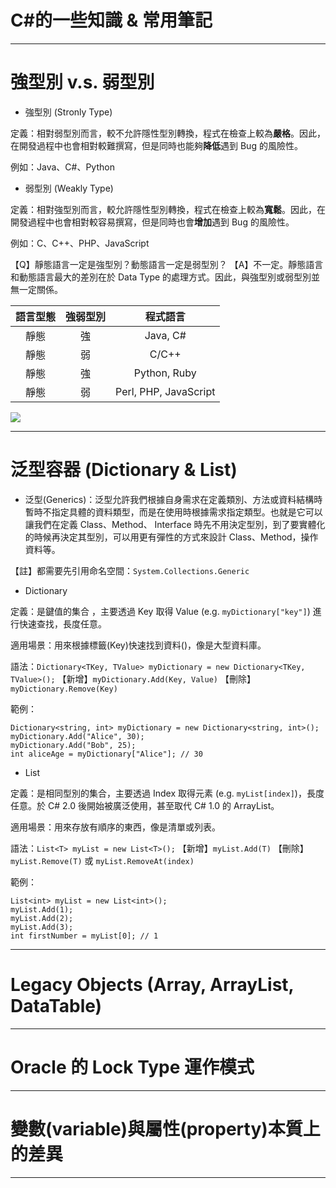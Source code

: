 # C#的一些知識 & 常用筆記


---


# 強型別 v.s. 弱型別

* 強型別 (Stronly Type)

定義：相對弱型別而言，較不允許隱性型別轉換，程式在檢查上較為**嚴格**。因此，在開發過程中也會相對較難撰寫，但是同時也能夠**降低**遇到 Bug 的風險性。

例如：Java、C#、Python

* 弱型別 (Weakly Type)

定義：相對強型別而言，較允許隱性型別轉換，程式在檢查上較為**寬鬆**。因此，在開發過程中也會相對較容易撰寫，但是同時也會**增加**遇到 Bug 的風險性。

例如：C、C++、PHP、JavaScript

【Q】靜態語言一定是強型別？動態語言一定是弱型別？
【A】不一定。靜態語言和動態語言最大的差別在於 Data Type 的處理方式。因此，與強型別或弱型別並無一定關係。

| 語言型態 | 強弱型別 |       程式語言        |
|:--------:|:--------:|:---------------------:|
|   靜態   |    強    |       Java, C#        |
|   靜態   |    弱    |         C/C++         |
|   靜態   |    強    |     Python, Ruby      |
|   靜態   |    弱    | Perl, PHP, JavaScript |

![](https://s3-ap-northeast-1.amazonaws.com/g0v-hackmd-images/uploads/upload_e7e6a84d26a0f7d97993884dbc95dd8d.png)


---

# 泛型容器 (Dictionary & List)

* 泛型(Generics)：泛型允許我們根據自身需求在定義類別、方法或資料結構時暫時不指定具體的資料類型，而是在使用時根據需求指定類型。也就是它可以讓我們在定義 Class、Method、 Interface 時先不用決定型別，到了要實體化的時候再決定其型別，可以用更有彈性的方式來設計 Class、Method，操作資料等。

【註】都需要先引用命名空間：`System.Collections.Generic`

* Dictionary

定義：是鍵值的集合 ，主要透過 Key 取得 Value (e.g. `myDictionary["key"]`) 進行快速查找，長度任意。

適用場景：用來根據標籤(Key)快速找到資料()，像是大型資料庫。

語法：`Dictionary<TKey, TValue> myDictionary = new Dictionary<TKey, TValue>();`
【新增】`myDictionary.Add(Key, Value)`
【刪除】`myDictionary.Remove(Key)`

範例：
```
Dictionary<string, int> myDictionary = new Dictionary<string, int>();
myDictionary.Add("Alice", 30);
myDictionary.Add("Bob", 25);
int aliceAge = myDictionary["Alice"]; // 30
```


* List

定義：是相同型別的集合，主要透過 Index 取得元素 (e.g. `myList[index]`)，長度任意。於 C# 2.0 後開始被廣泛使用，甚至取代 C# 1.0 的 ArrayList。

適用場景：用來存放有順序的東西，像是清單或列表。

語法：`List<T> myList = new List<T>();`
【新增】`myList.Add(T)`
【刪除】`myList.Remove(T)` 或 `myList.RemoveAt(index)`

範例：
```
List<int> myList = new List<int>();
myList.Add(1);
myList.Add(2);
myList.Add(3);
int firstNumber = myList[0]; // 1
```


---

# Legacy Objects (Array, ArrayList, DataTable)




---

# Oracle 的 Lock Type 運作模式




---

# 變數(variable)與屬性(property)本質上的差異




---
